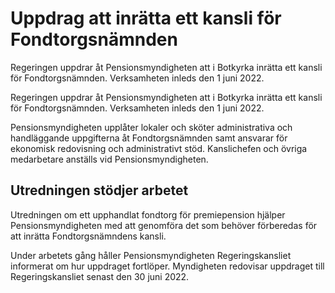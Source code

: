 # Uppdrag att inrätta ett kansli för Fondtorgsnämnden

Regeringen uppdrar åt Pensionsmyndigheten att i Botkyrka inrätta ett kansli för Fondtorgsnämnden. Verksamheten inleds den 1 juni 2022.

Regeringen uppdrar åt Pensionsmyndigheten att i Botkyrka inrätta ett kansli för Fondtorgsnämnden. Verksamheten inleds den 1 juni 2022.

Pensionsmyndigheten upplåter lokaler och sköter administrativa och handläggande uppgifterna åt Fondtorgsnämnden samt ansvarar för ekonomisk redovisning och administrativt stöd. Kanslichefen och övriga medarbetare anställs vid Pensionsmyndigheten.

## Utredningen stödjer arbetet

Utredningen om ett upphandlat fondtorg för premiepension hjälper Pensionsmyndigheten med att genomföra det som behöver förberedas för att inrätta Fondtorgsnämndens kansli.

Under arbetets gång håller Pensionsmyndigheten Regeringskansliet informerat om hur uppdraget fortlöper. Myndigheten redovisar uppdraget till Regeringskansliet senast den 30 juni 2022.
